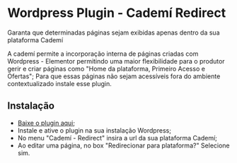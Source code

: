 # Wordpress Plugin - Cademí Redirect

Garanta que determinadas páginas sejam exibidas apenas dentro da sua plataforma Cademí

A cademí permite a incorporação interna de páginas criadas com Wordpress - Elementor permitindo uma maior flexibilidade para o produtor gerir e criar páginas como "Home da plataforma, Primeiro Acesso e Ofertas"; Para que essas páginas não sejam acessíveis fora do ambiente contextualizado instale esse plugin.

## Instalação

* [Baixe o plugin aqui](https://github.com/cademi-dev/wordpress-cademi-redirect/archive/master.zip);
* Instale e ative o plugin na sua instalação Wordpress;
* No menu "Cademí - Redirect" insira a url da sua plataforma Cademí;
* Ao editar uma página, no box "Redirecionar para plataforma?" Selecione sim.